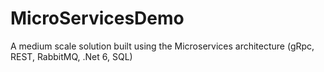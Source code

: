 # MicroServicesDemo
A medium scale solution built using the Microservices architecture (gRpc, REST, RabbitMQ, .Net 6, SQL)
